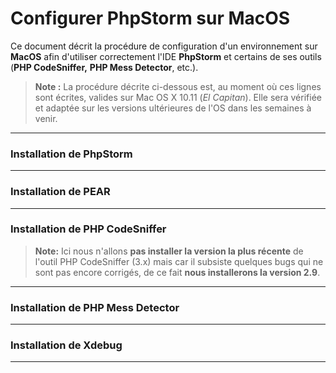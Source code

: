 # Configurer PhpStorm sur MacOS

Ce document décrit la procédure de configuration d'un environnement sur **MacOS** afin d'utiliser correctement l'IDE **PhpStorm** et certains de ses outils (**PHP CodeSniffer,** **PHP Mess Detector**, etc.).

> **Note :**
> La procédure décrite ci-dessous est, au moment où ces lignes sont écrites, valides sur Mac OS X 10.11 (*El Capitan*).
> Elle sera vérifiée et adaptée sur les versions ultérieures de l'OS dans les semaines à venir.

----------
### Installation de PhpStorm

-------------
### Installation de PEAR

-------------
### Installation de PHP CodeSniffer
>**Note:**
>Ici nous n'allons **pas installer la version la plus récente** de l'outil PHP CodeSniffer (3.x) mais car il subsiste quelques bugs qui ne sont pas encore corrigés, de ce fait **nous installerons la version 2.9**.

-------------
### Installation de PHP Mess Detector

-------------
### Installation de Xdebug

-------------
